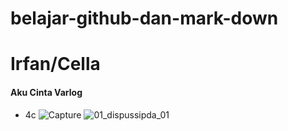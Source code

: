 # belajar-github-dan-mark-down
# Irfan/Cella
#### **Aku Cinta Varlog**
- 4c
![Capture](https://github.com/irfnsyh/belajar-github-dan-mark-down/assets/130162450/7388fb80-b328-4fe1-9c9a-68188afe0ace)
![01_dispussipda_01](https://github.com/irfnsyh/belajar-github-dan-mark-down/assets/130162450/88d56cd4-4511-457e-863e-83029d0c1fff)
